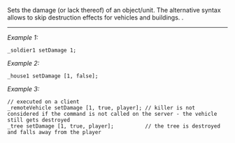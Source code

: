 Sets the damage (or lack thereof) of an object/unit. The alternative syntax allows to skip destruction effects for vehicles and buildings.
.


---
*Example 1:*
```sqf
_soldier1 setDamage 1;
```

*Example 2:*
```sqf
_house1 setDamage [1, false];
```

*Example 3:*
```sqf
// executed on a client
_remoteVehicle setDamage [1, true, player];	// killer is not considered if the command is not called on the server - the vehicle still gets destroyed
_tree setDamage [1, true, player];			// the tree is destroyed and falls away from the player
```